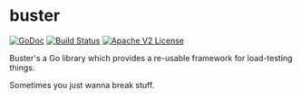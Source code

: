 # buster

[![GoDoc](http://img.shields.io/badge/godoc-reference-blue.svg)](http://godoc.org/github.com/codahale/buster)
[![Build Status](https://img.shields.io/travis/codahale/buster.svg)](https://travis-ci.org/codahale/buster)
[![Apache V2 License](http://img.shields.io/badge/license-Apache%20V2-blue.svg)](https://github.com/codahale/buster/blob/master/LICENSE)

Buster's a Go library which provides a re-usable framework for
load-testing things.

Sometimes you just wanna break stuff.
